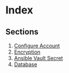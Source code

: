 # Index

## Sections

1. [Configure Account](account.md)
1. [Encryption](encryption.md)
1. [Ansible Vault Secret](vault_secret.md)
1. [Database](database.md)